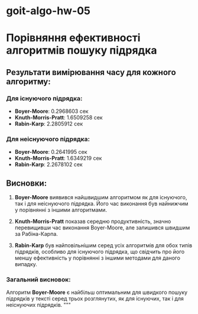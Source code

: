 # goit-algo-hw-05

# Порівняння ефективності алгоритмів пошуку підрядка

## Результати вимірювання часу для кожного алгоритму:

### Для існуючого підрядка:
- **Boyer-Moore**: 0.2968603 сек
- **Knuth-Morris-Pratt**: 1.6509258 сек
- **Rabin-Karp**: 2.2805912 сек

### Для неіснуючого підрядка:
- **Boyer-Moore**: 0.2641995 сек
- **Knuth-Morris-Pratt**: 1.6349219 сек
- **Rabin-Karp**: 2.2678102 сек

## Висновки:

1. **Boyer-Moore** виявився найшвидшим алгоритмом як для існуючого, так і для неіснуючого підрядка. Його час виконання був найнижчим у порівнянні з іншими алгоритмами.
   
2. **Knuth-Morris-Pratt** показав середню продуктивність, значно перевищивши час виконання Boyer-Moore, але залишився швидшим за Рабіна-Карпа.

3. **Rabin-Karp** був найповільнішим серед усіх алгоритмів для обох типів підрядків, особливо для існуючого підрядка, що свідчить про його меншу ефективність у порівнянні з іншими методами для даного випадку.

### Загальний висновок:
Алгоритм **Boyer-Moore** є найбільш оптимальним для швидкого пошуку підрядків у тексті серед трьох розглянутих, як для існуючих, так і для неіснуючих підрядків.
"""